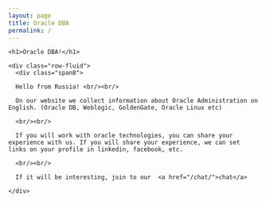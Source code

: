 ```yaml
---
layout: page
title: Oracle DBA
permalink: /
---
```


<div class="row-fluid">
  <div class="span12">

    <h1>Oracle DBA!</h1>

    <div class="row-fluid">
      <div class="span8">

      Hello from Russia! <br/><br/>

      On our website we collect information about Oracle Administration on English. (Oracle DB, Weblogic, GoldenGate, Oracle Linux etc)

      <br/><br/>

      If you will work with oracle technologies, you can share your experience with us. If you will share your experience, we can set links on your profile in linkedin, facebook, etc.

      <br/><br/>

      If it will be interesting, join to our  <a href="/chat/">chat</a>

    </div>

</div>

</div>

</div>

